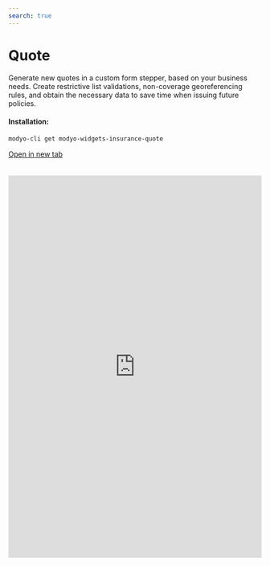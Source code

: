 ```yaml
---
search: true
---
```


# Quote

Generate new quotes in a custom form stepper, based on your business needs. Create restrictive list validations, non-coverage georeferencing rules, and obtain the necessary data to save time when issuing future policies.

#### Installation:

```bash
modyo-cli get modyo-widgets-insurance-quote
```

[Open in new tab](https://widgets-es.modyo.com/seguros/broker/cotizador)

<iframe id="widgetFrame" src="https://widgets-es.modyo.com/seguros/broker/cotizador" width="100%" frameBorder="0"  style="min-height:762px;overflow:auto;margin-top:20px;"></p>

<table spaces-before="0">
  <tr>
    <th>
      Feature
    </th>
    
    <th>
      Description
    </th>
  </tr>
  
  <tr>
    <td>
      Stepper
    </td>
    
    <td>
      Customize the desired steps based on user milestones in the quote process in a fast, organized way.
    </td>
  </tr>
  
  <tr>
    <td>
      Form customization
    </td>
    
    <td>
      Configure form fields and required data for a quote. Save information for each product and facilitate the creation of new quotes.
    </td>
  </tr>
  
  <tr>
    <td>
      Validations
    </td>
    
    <td>
      Integrate restrictive lists and georeferencing in the data validation to limit risks according to business interests.
    </td>
  </tr>
  
  <tr>
    <td>
      Accident rate
    </td>
    
    <td>
      Generates claim validations and digitally optimize processes for your quotes, reducing manual input or additional complexities.
    </td>
  </tr>
  
  <tr>
    <td>
      Summary
    </td>
    
    <td>
      Presents a quote summary before generating it to validate coverages, deductibles and allows you to modify commission percentages for your agents.
    </td>
  </tr>
  
  <tr>
    <td>
      Document downloads
    </td>
    
    <td>
      Allows you to download current quote documents, send them via email and configure options based on agent needs.
    </td>
  </tr>
</table>
